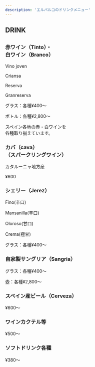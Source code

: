 ```yaml
---
description: 'エルバルコのドリンクメニュー'
---
```

  <div class="mv__drink mv__content">
    <h2 class="mv__content--heading">DRINK</h2>
  </div>

  <section class="drink">
    <div class="drink--inner fadein">
      <h2 class="drink__heading1"></h2>
      <div class="drink__list--wrap">
        <div class="drink__list--area">
          <div class="drink__list">
            <h3 class="drink__list--heading1">赤ワイン（Tinto）・<br class="sp_only">白ワイン（Branco）</h3>
            <div class="drink__list--box drink__list--variety">
              <p class="drink__list--name">Vino joven</p>
              <p class="drink__list--name">Criansa</p>
              <p class="drink__list--name">Reserva</p>
              <p class="drink__list--name">Granreserva</p>
            </div>
            <div class="drink__list--box">
              <p class="drink__list--name">グラス：各種¥400〜</p>
              <p class="drink__list--name">ボトル：各種¥2,800〜</p>
            </div>
            <div class="drink__list--box">
              <p class="drink__list--name">スペイン各地の赤・白ワインを<br class="sp_only">各種取り揃えています。</p>
            </div>
          </div>
          <div class="drink__list">
            <h3 class="drink__list--heading1">カバ（cava）<br class="sp_only">（スパークリングワイン）</h3>
            <div class="drink__list--box">
              <p class="drink__list--name">カタルーニャ地方産</p>
            </div>
            <div class="drink__list--box">
              <p class="drink__list--name">¥600</p>
            </div>
          </div>
          <div class="drink__list">
            <h3 class="drink__list--heading1">シェリー（Jerez）</h3>
            <div class="drink__list--box drink__list--variety">
              <p class="drink__list--name">Fino(辛口)</p>
              <p class="drink__list--name">Mansanilla(辛口)</p>
              <p class="drink__list--name">Oloroso(甘口)</p>
              <p class="drink__list--name">Crema(極甘)</p>
            </div>
            <div class="drink__list--box">
              <p class="drink__list--name">グラス：各種¥400〜</p>
            </div>
          </div>
          <div class="drink__list">
            <h3 class="drink__list--heading1">自家製サングリア（Sangria）</h3>
            <div class="drink__list--box">
              <p class="drink__list--name">グラス：各種¥400〜</p>
              <p class="drink__list--name">壺：各種¥2,800〜</p>
            </div>
          </div>
          <div class="drink__list">
            <h3 class="drink__list--heading1">スペイン産ビール（Cerveza）</h3>
            <div class="drink__list--box">
              <p class="drink__list--name">¥600〜</p>
            </div>
          </div>
          <div class="drink__list">
            <h3 class="drink__list--heading1">ワインカクテル等</h3>
            <p class="drink__list--name">¥500〜</p>
          </div>
          <div class="drink__list">
            <h3 class="drink__list--heading1">ソフトドリンク各種</h3>
            <div class="drink__list--box">
              <p class="drink__list--name">¥380〜</p>
            </div>
          </div>
        </div>
      </div>
    </section>